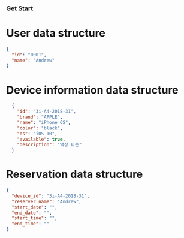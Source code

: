 ### Get Start


# User data structure
```json
{
  "id": "0001",
  "name": "Andrew"
}
```

# Device information data structure
```json
  {
    "id": "3i-A4-2018-31",
    "brand": "APPLE",
    "name": "iPhone 6S",
    "color": "black",
    "os": "iOS 10",
    "available": true,
    "description": "액정 파손"
  }
```

# Reservation data structure
```json
{
  "device_id": "3i-A4-2018-31",
  "reserver_name": "Andrew",
  "start_date": "",
  "end_date": "",
  "start_time": "",
  "end_time": ""
}
```
